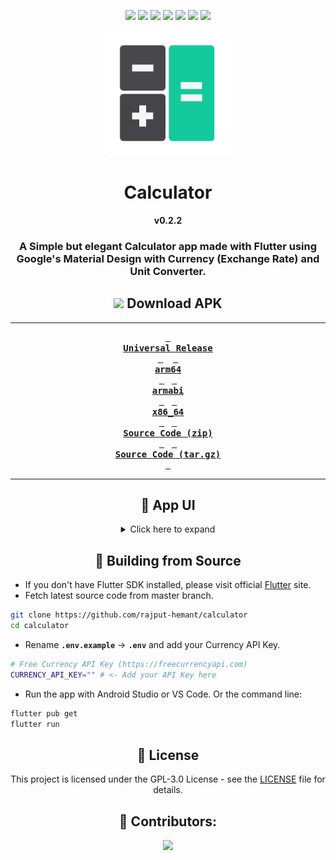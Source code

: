 <div align = center>

![][views] ![][stars] ![][forks] ![][issues] ![][license] ![][code-size] ![][commit-activity]

<img src='assets/images/app_icon.png' width='200'>

# Calculator

**v0.2.2**

### A Simple but elegant Calculator app made with Flutter using Google's Material Design with Currency (Exchange Rate) and Unit Converter.

## ![][android] Download APK

---

**[<kbd> <br> **Universal Release** <br> </kbd>][universal-release]** &nbsp;&nbsp;
**[<kbd> <br> **arm64** <br> </kbd>][arm64]**&nbsp;&nbsp;
**[<kbd> <br> **armabi** <br> </kbd>][armabi]**&nbsp;&nbsp;
**[<kbd> <br> **x86_64** <br> </kbd>][x86]**&nbsp;&nbsp;
**[<kbd> <br> **Source Code (zip)** <br> </kbd>][sc-zip]**&nbsp;&nbsp;
**[<kbd> <br> **Source Code (tar.gz)** <br> </kbd>][sc-tar.gz]**

---

## 📱 App UI

<details><summary> Click here to expand </summary>

| ![][1] | ![][2] | ![][3] |
| :----: | :----: | :----: |
| ![][4] | ![][5] | ![][6] |
| ![][7] | ![][8] | ![][9] |

</details>

## 🔨 Building from Source

</div>

- If you don't have Flutter SDK installed, please visit official [Flutter](https://flutter.dev/) site.
- Fetch latest source code from master branch.

```sh
git clone https://github.com/rajput-hemant/calculator
cd calculator
```

- Rename **`.env.example`** -> **`.env`** and add your Currency API Key.

```sh
# Free Currency API Key (https://freecurrencyapi.com)
CURRENCY_API_KEY="" # <- Add your API Key here
```

- Run the app with Android Studio or VS Code. Or the command line:

```sh
flutter pub get
flutter run
```

<div align = center>

## 📜 License

This project is licensed under the GPL-3.0 License - see the [LICENSE](LICENSE) file for details.

## 🦾 Contributors:

<a href="https://github.com/rajput-hemant/calculator/graphs/contributors" target="blank"> <img src="https://contrib.rocks/image?repo=rajput-hemant/calculator&max=500" />

</div>

<!----------------------------------{ Screenshots }--------------------------------->

[1]: https://graph.org/file/9b81e5cd961e6b41d7e1e.jpg
[2]: https://graph.org/file/9b0b318ec9f4f281ceac9.jpg
[3]: https://graph.org/file/4e23fead48c34a1534e61.jpg
[4]: https://graph.org/file/a67873cc5044cbef9d21f.jpg
[5]: https://graph.org/file/e675d889a9ee13433ab36.jpg
[6]: https://graph.org/file/9c68ca2b2abd03e972921.jpg
[7]: https://graph.org/file/d021ac5969a9a64ab8185.jpg
[8]: https://graph.org/file/e5d8cccebd8e69603c7b1.jpg
[9]: https://graph.org/file/98abd8747f8920d1ce0ef.jpg
[android]: https://telegra.ph/file/f2f70a74d2d92c3c7f688.png

<!------------------------------------{ apk }----------------------------------->

[universal-release]: https://github.com/rajput-hemant/calculator/releases/download/v0.2.2/Calculator-v0.2.2-universal-release.apk
[arm64]: https://github.com/rajput-hemant/calculator/releases/download/v0.2.2/Calculator-v0.2.2-arm64-v8a-release.apk
[armabi]: https://github.com/rajput-hemant/calculator/releases/download/v0.2.2/Calculator-v0.2.2-armeabi-v7a-release.apk
[x86]: https://github.com/rajput-hemant/calculator/releases/download/v0.2.2/Calculator-v0.2.2-x86_64-release.apk

<!--------------------------------{ source code }------------------------------->

[sc-zip]: https://github.com/rajput-hemant/calculator/archive/refs/tags/v0.2.2.zip
[sc-tar.gz]: https://github.com/rajput-hemant/calculator/archive/refs/tags/v0.2.2.tar.gz

<!----------------------------------{ Labels }--------------------------------->

[views]: https://komarev.com/ghpvc/?username=calculator&label=view%20counter&color=red&style=flat
[code-size]: https://img.shields.io/github/languages/code-size/rajput-hemant/calculator
[issues]: https://img.shields.io/github/issues-raw/rajput-hemant/calculator
[license]: https://img.shields.io/github/license/rajput-hemant/calculator
[commit-activity]: https://img.shields.io/github/commit-activity/w/rajput-hemant/calculator
[forks]: https://img.shields.io/github/forks/rajput-hemant/calculator?style=flat
[stars]: https://img.shields.io/github/stars/rajput-hemant/calculator
